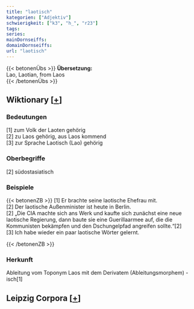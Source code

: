 ```yaml
---
title: "laotisch"
kategorien: ["Adjektiv"]
schwierigkeit: ["k3", "h_", "r23"]
tags:
series:
mainDornseiffs:
domainDornseiffs:
url: "laotisch"
---
```


{{< betonenÜbs >}}
**Übersetzung:**  
Lao, Laotian, from Laos  
{{< /betonenÜbs >}}

## Wiktionary [[+](https://de.wiktionary.org/wiki/laotisch)]

### Bedeutungen
[1] zum Volk der Laoten gehörig  
[2] zu Laos gehörig, aus Laos kommend  
[3] zur Sprache Laotisch (Lao) gehörig  

### Oberbegriffe
[2] südostasiatisch  

### Beispiele
{{< betonenZB >}}
[1] Er brachte seine laotische Ehefrau mit.  
[2] Der laotische Außenminister ist heute in Berlin.  
[2] „Die CIA machte sich ans Werk und kaufte sich zunächst eine neue laotische Regierung, dann baute sie eine Guerillaarmee auf, die die Kommunisten bekämpfen und den Dschungelpfad angreifen sollte.“[2]  
[3] Ich habe wieder ein paar laotische Wörter gelernt.  

{{< /betonenZB >}}
### Herkunft
Ableitung vom Toponym Laos mit dem Derivatem (Ableitungsmorphem) -isch[1]  


## Leipzig Corpora [[+](https://corpora.uni-leipzig.de/en/res?word=laotisch&corpusId=deu_newscrawl-public_2018)]

